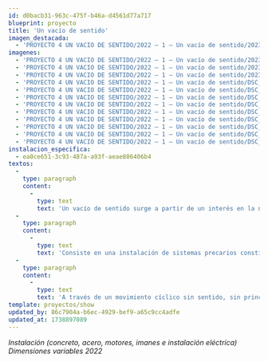 ```yaml
---
id: d0bacb31-963c-475f-b46a-d4561d77a717
blueprint: proyecto
title: 'Un vacío de sentido'
imagen_destacada:
  - 'PROYECTO 4 UN VACIO DE SENTIDO/2022 — 1 — Un vacío de sentido/20230531_121946-01-01.webp'
imagenes:
  - 'PROYECTO 4 UN VACIO DE SENTIDO/2022 — 1 — Un vacío de sentido/20230531_121946-01-01.webp'
  - 'PROYECTO 4 UN VACIO DE SENTIDO/2022 — 1 — Un vacío de sentido/20230704_094140.webp'
  - 'PROYECTO 4 UN VACIO DE SENTIDO/2022 — 1 — Un vacío de sentido/20230704_094201.webp'
  - 'PROYECTO 4 UN VACIO DE SENTIDO/2022 — 1 — Un vacío de sentido/DSC_3340.webp'
  - 'PROYECTO 4 UN VACIO DE SENTIDO/2022 — 1 — Un vacío de sentido/DSC_3341.webp'
  - 'PROYECTO 4 UN VACIO DE SENTIDO/2022 — 1 — Un vacío de sentido/DSC_3370.webp'
  - 'PROYECTO 4 UN VACIO DE SENTIDO/2022 — 1 — Un vacío de sentido/DSC_3398.webp'
  - 'PROYECTO 4 UN VACIO DE SENTIDO/2022 — 1 — Un vacío de sentido/DSC_3401.webp'
  - 'PROYECTO 4 UN VACIO DE SENTIDO/2022 — 1 — Un vacío de sentido/DSC_3407.webp'
  - 'PROYECTO 4 UN VACIO DE SENTIDO/2022 — 1 — Un vacío de sentido/DSC_3410.webp'
  - 'PROYECTO 4 UN VACIO DE SENTIDO/2022 — 1 — Un vacío de sentido/DSC_3413.webp'
  - 'PROYECTO 4 UN VACIO DE SENTIDO/2022 — 1 — Un vacío de sentido/DSC_3420.webp'
instalacion_especifica:
  - ea0ce651-3c93-487a-a93f-aeae806406b4
textos:
  -
    type: paragraph
    content:
      -
        type: text
        text: 'Un vacío de sentido surge a partir de un interés en la naturaleza de los sistemas mecánicos simples, y en cómo esta nos representa: describe el anhelo humano de superar el tiempo, de seguir, avanzar y movernos, de llegar de manera acelerada a la idea utópica de progreso. '
  -
    type: paragraph
    content:
      -
        type: text
        text: 'Consiste en una instalación de sistemas precarios constituidos por mecanismos básicos primarios. Estos pequeños mundos (sistemas) solitarios, cada uno distante e independiente de los demás, se encuentra suspendido desde el techo, orbitando sobre plataformas de diferentes dimensiones hechas de concreto; material que es signo y huella de lo construido por el hombre. Este movimiento perpetuo nos transporta a parajes distópicos que se repiten una y otra vez, y que simulan sistemas aislados inicialmente en estado estable y controlados, ahora sometidos al azar, el caos y la incertidumbre a través de la intervención del hombre. Cada sistema se encuentra compuesto por un motor y un mecanismo básico que hace girar una esfera sobre la plataforma de concreto de manera incesante, generando la sensación de un inminente colapso.'
  -
    type: paragraph
    content:
      -
        type: text
        text: 'A través de un movimiento cíclico sin sentido, sin principio ni fin, este sistema metaforiza la vida que se equipara al proceso de las máquinas que no conoce pausas; la repetición responde a la posibilidad de la existencia ya vivida, que nos hace sentir que no hay movimiento alguno que pueda llevar a la variación del orden existente, pero que aun así, deja huella, insinuando que la vida es algo más que vegetar, algo más que estar meramente despierto.'
template: proyectos/show
updated_by: 86c7904a-b6ec-4929-bef9-a65c9cc4adfe
updated_at: 1738897089
---
```

_Instalación (concreto, acero, motores, imanes e instalación eléctrica) Dimensiones variables 2022_